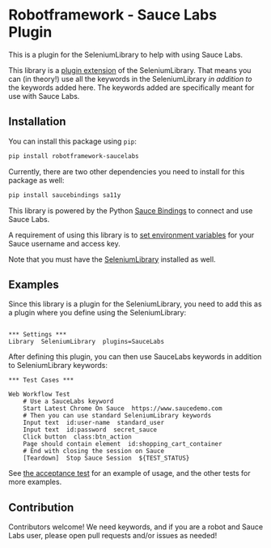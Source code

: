 # Robotframework - Sauce Labs Plugin

This is a plugin for the SeleniumLibrary to help with using Sauce Labs. 

This library is a [plugin extension](https://github.com/robotframework/SeleniumLibrary/blob/master/docs/extending/extending.rst) of the SeleniumLibrary. That means you can (in theory!) use all the keywords in the SeleniumLibrary _in addition to_ the keywords added here. The keywords added are specifically meant for use with Sauce Labs.

## Installation

You can install this package using `pip`: 

```bash
pip install robotframework-saucelabs
```

Currently, there are two other dependencies you need to install for this package as well:

```bash
pip install saucebindings sa11y
```

This library is powered by the Python [Sauce Bindings](https://opensource.saucelabs.com/sauce_bindings/) to connect and use Sauce Labs. 

A requirement of using this library is to [set environment variables](https://opensource.saucelabs.com/sauce_bindings/getting-started#universal-prerequisites) for your Sauce username and access key.

Note that you must have the [SeleniumLibrary](https://robotframework.org/SeleniumLibrary/SeleniumLibrary.html) installed as well. 

## Examples

Since this library is a plugin for the SeleniumLibrary, you need to add this as a plugin where you define using the SeleniumLibrary:

```robot

*** Settings ***
Library  SeleniumLibrary  plugins=SauceLabs

```

After defining this plugin, you can then use SauceLabs keywords in addition to SeleniumLibrary keywords:

```robot
*** Test Cases ***

Web Workflow Test
    # Use a SauceLabs keyword
    Start Latest Chrome On Sauce  https://www.saucedemo.com
    # Then you can use standard SeleniumLibrary keywords
    Input text  id:user-name  standard_user
    Input text  id:password  secret_sauce
    Click button  class:btn_action
    Page should contain element  id:shopping_cart_container
    # End with closing the session on Sauce
    [Teardown]  Stop Sauce Session  ${TEST_STATUS}

```

See [the acceptance test](https://github.com/joshmgrant/robotframework-saucelabs/blob/main/atest/acceptance.robot) for an example of usage, and the other tests for more examples. 

## Contribution

Contributors welcome! We need keywords, and if you are a robot and Sauce Labs user, please open pull requests and/or issues as needed!